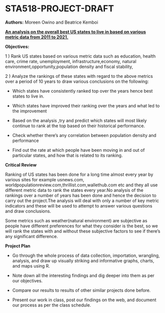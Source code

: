 # STA518-PROJECT-DRAFT
**Authors:** Moreen Owino and Beatrice Kemboi

<u>**An analysis on the overall best US states to live in based on various metric data from 2011 to 2021.**</u>


**Objectives:**

1 ) Rank US states based on various metric data such as education, health care, crime rate, unemployment, infrastructure,economy, natural environment,opportunity,population density and fiscal stability,

2 ) Analyze the rankings of these states with regard to the above metrics over a period of 10 years to draw various conclusions on the following:

- Which states have consistently ranked top over the years hence best states to live in.

- Which states have improved their ranking over the years and what led to the improvement

- Based on the analysis ,try and predict which states will most likely continue to rank at the top based on their historical performance.

- Check whether there’s any correlation between population density and performance

- Find out the rate at which people have been moving in and out of particular states, and how that is related to its ranking.


**Critical Review**

Ranking of US states has been done for a long time almost every year by various sites for example usnews.com, worldpopulationreview.com,thrillist.com,wallethub.com etc and they all use different metric data to rank the states every year.No analysis of the rankings over a number of years has been done and hence the decision to carry out the project.The analysis will deal with only a number of key metric indicators and these will be used to attempt to answer various questions and draw conclusions.

Some metrics such as weather(natural environment) are subjective as people have different preferences for what they consider is the best, so we will rank the states with and without these subjective factors to see if there’s any significant difference.

**Project Plan**

- Go through the whole process of data collection, importation, wrangling, analysis, and draw up visually striking and informative graphs, charts, and maps using R.

- Note down all the interesting findings and dig deeper into them as per our objectives.

- Compare our results to results of other similar projects done before.

- Present our work in class, post our findings on the web, and document our process as per the class schedule.


